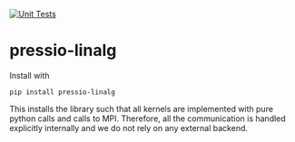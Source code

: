 [![Unit Tests](https://github.com/Pressio/pressio-linalg/actions/workflows/test.yaml/badge.svg)](https://github.com/Pressio/pressio-linalg/actions/workflows/test.yaml/badge.svg)

# pressio-linalg

Install with
```
pip install pressio-linalg
```

This installs the library such that all kernels are implemented with pure python calls and calls to MPI. 
Therefore, all the communication is handled explicitly internally and we do not rely on any external backend.


<!-- ---

## Installation

_This section outlines the end goal--at present, these commands do not work._

Pressio-linalg offers two different modes. "Light mode" has pure Python dependencies and supports some basic functions so that a user can utilize most of the rom-tools library without headaches. "Heavy mode" is more performant and uses bindings to Trilinos.

Begin by cloning the repository:
```sh
git clone https://github.com/Pressio/pressio-linalg.git
cd pressio-linalg
```

### Light Mode

To install Pressio-linalg in Light Mode, ensure you are in the project directory and run
```sh
pip install .
```

### Heavy Mode

To install with heavy mode, we envision the following scenarios:

#### a) You already have Trilinos installed somewhere

From the project directory, run

```sh
export MPI_BASE_DIR=<full-path-to-your-MPI-installation>

python3 setup.py install --trilinos-basedir=<full-path-to-your-trilinos-installation>
```

#### b) You do NOT have Trilinos and want pressio-linalg to build it

From the project directory, run

```sh
# set MPI base
export MPI_BASE_DIR=<full-path-to-your-MPI-installation>

cd pressio-tools
python3 setup.py install
```

## Testing

Once you have installed the package, run tests with
```sh
mpirun -n <np> python -m pytest tests/* --with-mpi
```
where, `<np>` is the number of processors you would like to use. -->
